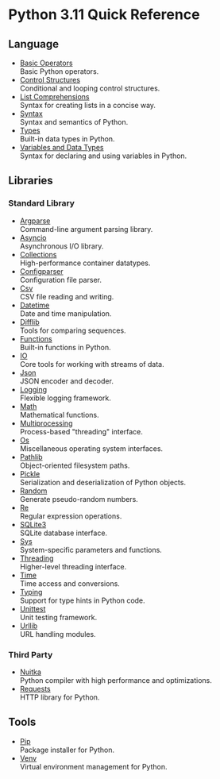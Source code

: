 # Python 3.11 Quick Reference

## Language

- [Basic Operators](language/basic-operators.md)  
  Basic Python operators.
- [Control Structures](language/control-structures.md)  
  Conditional and looping control structures.
- [List Comprehensions](language/list-comprehensions.md)  
  Syntax for creating lists in a concise way.
- [Syntax](language/syntax.md)  
  Syntax and semantics of Python.
- [Types](language/types.md)  
  Built-in data types in Python.
- [Variables and Data Types](language/variables-and-data-types.md)  
  Syntax for declaring and using variables in Python.

## Libraries

### Standard Library

- [Argparse](standard-library/argparse.md)  
  Command-line argument parsing library.
- [Asyncio](standard-library/asyncio.md)  
  Asynchronous I/O library.
- [Collections](standard-library/collections.md)  
  High-performance container datatypes.
- [Configparser](standard-library/configparser.md)  
  Configuration file parser.
- [Csv](standard-library/csv.md)  
  CSV file reading and writing.
- [Datetime](standard-library/datetime.md)  
  Date and time manipulation.
- [Difflib](standard-library/difflib.md)  
  Tools for comparing sequences.
- [Functions](standard-library/functions.md)  
  Built-in functions in Python.
- [IO](standard-library/io.md)  
  Core tools for working with streams of data.
- [Json](standard-library/json.md)  
  JSON encoder and decoder.
- [Logging](standard-library/logging.md)  
  Flexible logging framework.
- [Math](standard-library/math.md)  
  Mathematical functions.
- [Multiprocessing](standard-library/multiprocessing.md)  
  Process-based "threading" interface.
- [Os](standard-library/os.md)  
  Miscellaneous operating system interfaces.
- [Pathlib](standard-library/pathlib.md)  
  Object-oriented filesystem paths.
- [Pickle](standard-library/pickle.md)  
  Serialization and deserialization of Python objects.
- [Random](standard-library/random.md)  
  Generate pseudo-random numbers.
- [Re](standard-library/re.md)  
  Regular expression operations.
- [SQLite3](standard-library/sqlite3.md)  
  SQLite database interface.
- [Sys](standard-library/sys.md)  
  System-specific parameters and functions.
- [Threading](standard-library/threading.md)  
  Higher-level threading interface.
- [Time](standard-library/time.md)  
  Time access and conversions.
- [Typing](standard-library/typing.md)  
  Support for type hints in Python code.
- [Unittest](standard-library/unittest.md)  
  Unit testing framework.
- [Urllib](standard-library/urllib.md)  
  URL handling modules.

### Third Party

- [Nuitka](third-party/nuitka.md)  
  Python compiler with high performance and optimizations.
- [Requests](third-party/requests.md)  
  HTTP library for Python.

## Tools

- [Pip](tools/pip.md)  
  Package installer for Python.
- [Venv](tools/venv.md)  
  Virtual environment management for Python.
